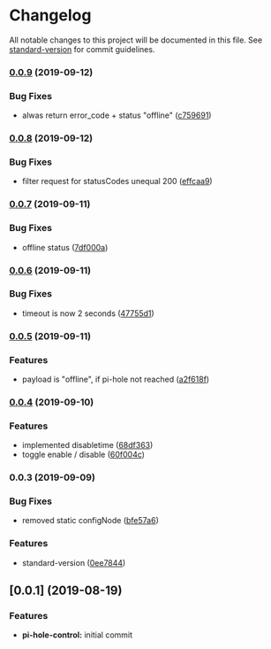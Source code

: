 # Changelog

All notable changes to this project will be documented in this file. See [standard-version](https://github.com/conventional-changelog/standard-version) for commit guidelines.

### [0.0.9](https://github.com/naimo84/node-red-contrib-pi-hole-remote/compare/v0.0.8...v0.0.9) (2019-09-12)


### Bug Fixes

* alwas return error_code + status "offline" ([c759691](https://github.com/naimo84/node-red-contrib-pi-hole-remote/commit/c759691))

### [0.0.8](https://github.com/naimo84/node-red-contrib-pi-hole-remote/compare/v0.0.7...v0.0.8) (2019-09-12)


### Bug Fixes

* filter request for statusCodes unequal 200 ([effcaa9](https://github.com/naimo84/node-red-contrib-pi-hole-remote/commit/effcaa9))

### [0.0.7](https://github.com/naimo84/node-red-contrib-pi-hole-remote/compare/v0.0.6...v0.0.7) (2019-09-11)


### Bug Fixes

* offline status ([7df000a](https://github.com/naimo84/node-red-contrib-pi-hole-remote/commit/7df000a))

### [0.0.6](https://github.com/naimo84/node-red-contrib-pi-hole-remote/compare/v0.0.5...v0.0.6) (2019-09-11)


### Bug Fixes

* timeout is now 2 seconds ([47755d1](https://github.com/naimo84/node-red-contrib-pi-hole-remote/commit/47755d1))

### [0.0.5](https://github.com/naimo84/node-red-contrib-pi-hole-remote/compare/v0.0.4...v0.0.5) (2019-09-11)


### Features

* payload is "offline", if pi-hole not reached ([a2f618f](https://github.com/naimo84/node-red-contrib-pi-hole-remote/commit/a2f618f))

### [0.0.4](https://github.com/naimo84/node-red-contrib-pi-hole-remote/compare/v0.0.3...v0.0.4) (2019-09-10)


### Features

* implemented disabletime ([68df363](https://github.com/naimo84/node-red-contrib-pi-hole-remote/commit/68df363))
* toggle enable / disable ([60f004c](https://github.com/naimo84/node-red-contrib-pi-hole-remote/commit/60f004c))

### 0.0.3 (2019-09-09)


### Bug Fixes

* removed static configNode ([bfe57a6](https://github.com/naimo84/node-red-contrib-pi-hole-remote/commit/bfe57a6))


### Features

* standard-version ([0ee7844](https://github.com/naimo84/node-red-contrib-pi-hole-remote/commit/0ee7844))

<a name="0.0.1"></a>
## [0.0.1] (2019-08-19)

### Features

* **pi-hole-control:** initial commit